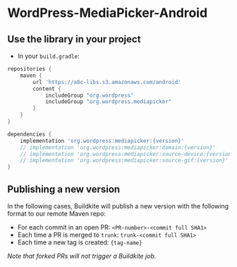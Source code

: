 # WordPress-MediaPicker-Android

## Use the library in your project

* In your `build.gradle`:

```groovy
repositories {
    maven {
        url 'https://a8c-libs.s3.amazonaws.com/android'
        content {
            includeGroup "org.wordpress"
            includeGroup "org.wordpress.mediapicker"
        }
    }
}

dependencies {
    implementation 'org.wordpress:mediapicker:{version}'
    // implementation 'org.wordpress:mediapicker:domain:{version}'
    // implementation 'org.wordpress:mediapicker:source-device:{version}'
    // implementation 'org.wordpress:mediapicker:source-gif:{version}'
}
```

## Publishing a new version

In the following cases, Buildkite will publish a new version with the following format to our remote Maven repo:

* For each commit in an open PR: `<PR-number>-<commit full SHA1>`
* Each time a PR is merged to `trunk`: `trunk-<commit full SHA1>`
* Each time a new tag is created: `{tag-name}`

_Note that forked PRs will not trigger a Buildkite job._
